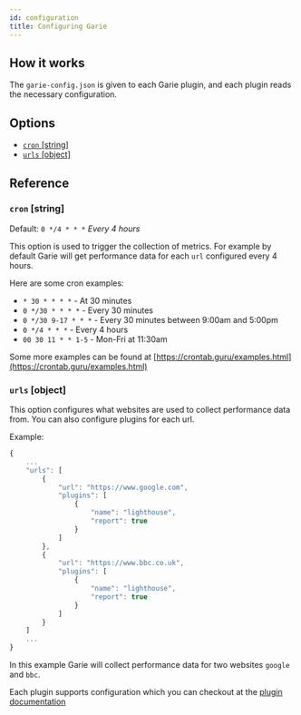 ```yaml
---
id: configuration
title: Configuring Garie
---
```


## How it works

The `garie-config.json` is given to each Garie plugin, and each plugin reads the necessary configuration.

## Options

- [`cron` [string]](#cron-string)
- [`urls` [object]](#urls-object)

## Reference

### `cron` [string]

Default: `0 */4 * * *` _Every 4 hours_

This option is used to trigger the collection of metrics. For example by default Garie will get performance data for each `url` configured every 4 hours.

Here are some cron examples:

- `* 30 * * * *` - At 30 minutes
- `0 */30 * * * *` - Every 30 minutes
- `0 */30 9-17 * * *` - Every 30 minutes between 9:00am and 5:00pm
- `0 */4 * * *` - Every 4 hours
- `00 30 11 * * 1-5` - Mon-Fri at 11:30am

Some more examples can be found at [https://crontab.guru/examples.html](https://crontab.guru/examples.html)

### `urls` [object]

This option configures what websites are used to collect performance data from. You can also configure plugins for each url.

Example:

```javascript
{
    ...
	"urls": [
		{
			"url": "https://www.google.com",
			"plugins": [
				{
					"name": "lighthouse",
					"report": true
				}
			]
        },
        {
			"url": "https://www.bbc.co.uk",
			"plugins": [
				{
					"name": "lighthouse",
					"report": true
				}
			]
		}
    ]
    ...
}
```

In this example Garie will collect performance data for two websites `google` and `bbc`.

Each plugin supports configuration which you can checkout at the [plugin documentation](/docs/plugins/lighthouse)
